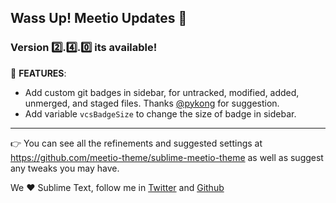 ## Wass Up! Meetio Updates 🎁

### Version 2️⃣.4️⃣.0️⃣ its available!

📣 **FEATURES**:

* Add custom git badges in sidebar, for untracked, modified, added, unmerged, and staged files. Thanks [@pykong](https://github.com/pykong) for suggestion.
* Add variable `vcsBadgeSize` to change the size of badge in sidebar.

---

👉 You can see all the refinements and suggested settings at https://github.com/meetio-theme/sublime-meetio-theme
as well as suggest any tweaks you may have.

We ♥️ Sublime Text, follow me in [Twitter](https://twitter.com/mauroreisviera) and
[Github](https://github.com/mauroreisvieira/)
